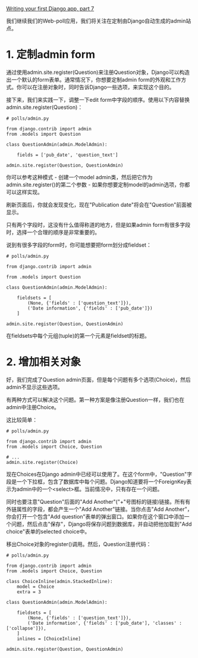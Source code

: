 [Writing your first Django app, part 7](https://docs.djangoproject.com/en/1.11/intro/tutorial07/)

我们继续我们的Web-poll应用，我们将关注在定制由Django自动生成的admin站点。

# 1. 定制admin form

通过使用admin.site.register(Question)来注册Question对象，Django可以构造出一个默认的form表单。通常情况下，你想要定制admin form的外观和工作方式。你可以在注册对象时，同时告诉Django一些选项，来实现这个目的。

接下来，我们来实践一下，调整一下edit form中字段的顺序。使用以下内容替换admin.site.register(Question)：

    # polls/admin.py

    from django.contrib import admin
    from .models import Question

    class QuestionAdmin(admin.ModelAdmin):
    
        fields = ['pub_date', 'question_text']

    admin.site.register(Question, QuestionAdmin)

你可以参考这种模式 - 创建一个model admin类，然后把它作为admin.site.register()的第二个参数 - 如果你想要定制model的admin选项，你都可以这样实现。

刷新页面后，你就会发现变化，现在"Publication date"将会在"Question"前面被显示。

只有两个字段时，这没有什么值得称道的地方，但是如果admin form有很多字段时，选择一个合理的顺序是非常重要的。

说到有很多字段的form时，你可能想要把form划分成fieldset：

    # polls/admin.py

    from django.contrib import admin

    from .models import Question

    class QuestionAdmin(admin.ModelAdmin):

        fieldsets = [
            (None, {'fields' : ['question_text']}),
            ('Date information', {'fields' : ['pub_date']})
        ]

    admin.site.register(Question, QuestionAdmin)


在fieldsets中每个元组(tuple)的第一个元素是fieldset的标题。


# 2. 增加相关对象

好，我们完成了Question admin页面，但是每个问题有多个选项(Choice)，然后admin不显示这些选项。

有两种方式可以解决这个问题。第一种方案是像注册Question一样，我们也在admin中注册Choice。

这比较简单：

    # polls/admin.py
    
    from django.contrib import admin
    from .models import Choice, Question

    # ...
    admin.site.register(Choice)

现在Choices在Django admin中已经可以使用了。在这个form中，"Question"字段是一个下拉框，包含了数据库中每个问题。Django知道要将一个ForeignKey表示为admin中的一个<select\>框。当前情况中，只有存在一个问题。

同时也要注意"Question"后面的"Add Another"("+"号图标的链接)链接。所有有外链属性的字段，都会产生一个"Add Another"链接。当你点击"Add Another"，你会打开一个包含"Add question"表单的弹出窗口。如果你在这个窗口中添加一个问题，然后点击"保存"，Django将保存问题到数据库，并自动把他加载到"Add choice"表单的selected choice中。

移出Choice对象的register()调用。然后，Question注册代码：

    # polls/admin.py

    from django.contrib import admin
    from .models import Choice, Question

    class ChoiceInline(admin.StackedInline):
        model = Choice
        extra = 3

    class QuestionAdmin(admin.ModelAdmin):

        fieldsets = [
            (None, {'fields' : ['question_text']}),
            ('Date information', {'fields' : ['pub_date'], 'classes' : ['collapse']}),
        ]
        inlines = [ChoiceInline]

    admin.site.register(Question, QuestionAdmin)




